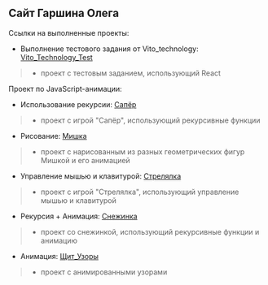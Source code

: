 ## Сайт Гаршина Олега
Ссылки на выполненные проекты:

* Выполнение тестового задания от Vito_technology:
[Vito_Technology_Test](https://garshinoleg.github.io/vito_technology/public/ "Ссылка запустит проект с тестовым заданием") 
> - проект с тестовым заданием, использующий React

Проект по JavaScript-анимации:
* Использование рекурсии:
[Сапёр](https://garshinoleg.github.io/Sapyor/ "Ссылка запустит игру Сапёр") 
> - проект с игрой "Сапёр", использующий рекурсивные функции

* Рисование:
[Мишка](https://garshinoleg.github.io/Mishka/ "Ссылка запустит анимированный рисунок с Мишкой") 
> - проект с нарисованным из разных геометрических фигур Мишкой и его анимацией

* Управление мышью и клавитурой:
[Стрелялка](https://garshinoleg.github.io/Strelyalka_Insane/ "Ссылка запустит игру Стрелялка") 
> - проект с игрой "Стрелялка", использующий управление мышью и клавитурой

* Рекурсия + Анимация:
[Снежинка](https://garshinoleg.github.io/Snejinka/ "Ссылка запустит Снежинку") 
> - проект со снежинкой, использующий рекурсивные функции и анимацию

* Анимация:
[Щит_Узоры](https://garshinoleg.github.io/Shit_Uzor/ "Узор из щита Капитана Америки") 
> - проект с анимированными узорами
